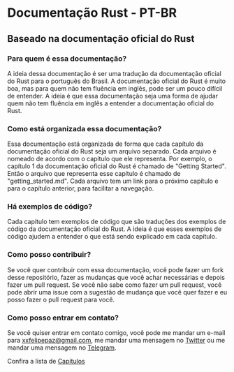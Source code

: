 # Documentação Rust - PT-BR

## Baseado na documentação oficial do Rust

### Para quem é essa documentação?

A ideia dessa documentação é ser uma tradução da documentação oficial do Rust para o português do Brasil. A documentação oficial do Rust é muito boa, mas para quem não tem fluência em inglês, pode ser um pouco difícil de entender. A ideia é que essa documentação seja uma forma de ajudar quem não tem fluência em inglês a entender a documentação oficial do Rust.

### Como está organizada essa documentação?

Essa documentação está organizada de forma que cada capítulo da documentação oficial do Rust seja um arquivo separado. Cada arquivo é nomeado de acordo com o capítulo que ele representa. Por exemplo, o capítulo 1 da documentação oficial do Rust é chamado de "Getting Started". Então o arquivo que representa esse capítulo é chamado de "getting_started.md". Cada arquivo tem um link para o próximo capítulo e para o capítulo anterior, para facilitar a navegação.

### Há exemplos de código?

Cada capítulo tem exemplos de código que são traduções dos exemplos de código da documentação oficial do Rust. A ideia é que esses exemplos de código ajudem a entender o que está sendo explicado em cada capítulo.

### Como posso contribuir?

Se você quer contribuir com essa documentação, você pode fazer um fork desse repositório, fazer as mudanças que você achar necessárias e depois fazer um pull request. Se você não sabe como fazer um pull request, você pode abrir uma issue com a sugestão de mudança que você quer fazer e eu posso fazer o pull request para você.

### Como posso entrar em contato?

Se você quiser entrar em contato comigo, você pode me mandar um e-mail para [xxfelipepaz@gmail.com](mailto:xxfelipepaz@gmail.com), me mandar uma mensagem no [Twitter](https://twitter.com/_FelipePaz_) ou me mandar uma mensagem no [Telegram](https://t.me/felipepaz).

Confira a lista de [Capítulos](/chapters.md)
